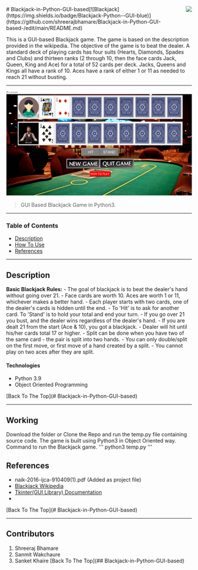 <img src="icon.png" align="right" />
# Blackjack-in-Python-GUI-based[![Blackjack](https://img.shields.io/badge/Blackjack-Python--GUI-blue)](https://github.com/shreerajbhamare/Blackjack-in-Python-GUI-based-/edit/main/README.md)

This is a GUI-based Blackjack game. The game is based on the description provided in the wikipedia. The objective of the game is to beat the dealer. A standard deck of playing cards has four suits (Hearts, Diamonds, Spades and Clubs) and thirteen ranks (2 through 10, then the face cards Jack, Queen, King and Ace) for a total of 52 cards per deck. Jacks, Queens and Kings all have a rank of 10. Aces have a rank of either 1 or 11 as needed to reach 21 without busting.

---

![Project Image](https://github.com/shreerajbhamare/Blackjack-in-Python-GUI-based-/blob/main/Rppoop_Project/Working_game_Revised.PNG)

> GUI Based Blackjack Game in Python3.

---

### Table of Contents

- [Description](#description)
- [How To Use](#Working)
- [References](#references)

---

## Description

**Basic Blackjack Rules:**
           - The goal of blackjack is to beat the dealer's hand without going over 21.
           - Face cards are worth 10. Aces are worth 1 or 11, whichever makes a better hand.
           - Each player starts with two cards, one of the dealer's cards is hidden until the end.
           - To 'Hit' is to ask for another card. To 'Stand' is to hold your total and end your turn.
           - If you go over 21 you bust, and the dealer wins regardless of the dealer's hand.
           - If you are dealt 21 from the start (Ace & 10), you got a blackjack.
           - Dealer will hit until his/her cards total 17 or higher.
           - Split can be done when you have two of the same card - the pair is split into two hands.
           - You can only double/split on the first move, or first move of a hand created by a split.
           - You cannot play on two aces after they are split.

#### Technologies

- Python 3.9
- Object Oriented Programming

[Back To The Top](# Blackjack-in-Python-GUI-based)

---

## Working
   Download the folder or Clone the Repo and run the temp.py file containing source code. 
   The game is built using Python3 in Object Oriented way.
   Command to run the Blackjack game.
    '''
    python3 temp.py
    '''


## References
- naik-2016-ijca-910409(1).pdf (Added as project file)
- [Blackjack Wikipedia](https://en.wikipedia.org/wiki/Blackjack)
- [Tkinter(GUI Library) Documentation](https://docs.python.org/3/library/tk.html)
- 
[Back To The Top](# Blackjack-in-Python-GUI-based)

---
## Contributors
1. Shreeraj Bhamare
2. Sanmit Wakchaure
3. Sanket Khaire
[Back To The Top](## Blackjack-in-Python-GUI-based)
